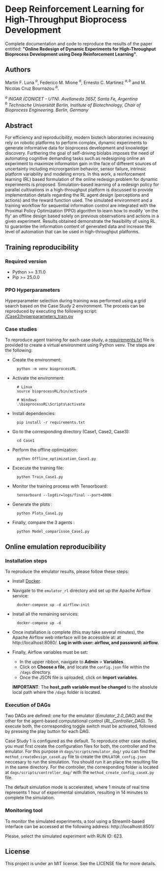 # Deep Reinforcement Learning for High-Throughput Bioprocess Development

Complete documentation and code to reproduce the results of the paper entitled: **"Online Redesign of Dynamic Experiments for High-Throughput Bioprocess Development using Deep Reinforcement Learning"**.

## Authors
Martin F. Luna $^a$, Federico M. Mione $^a$, Ernesto C. Martinez $^{a,b}$ and M. Nicolas Cruz Bournazou $^b$.

$^a$ *INGAR (CONICET - UTN). Avellaneda 3657, Santa Fe, Argentina*<br>
$^b$ *Technische Universität Berlin, Institute of Biotechnology, Chair of Bioprocess Engineering. Berlin, Germany*

## Abstract
For efficiency and reproducibility, modern biotech laboratories increasing rely on robotic platforms to perform complex, dynamic experiments to generate informative data for bioprocess development and knowledge discovery. Furthering the goal of self-driving biolabs imposes the need of automating cognitive demanding tasks such as redesigning online an experiment to maximize information gain in the face of different sources of uncertainty including microorganism behavior, sensor failure, intrinsic platform variability and modeling errors. In this work, a reinforcement learning (RL) based formulation of the online redesign problem for dynamic experiments is proposed. Simulation-based learning of a redesign policy for parallel cultivations in a high-throughput platform is discussed to provide implementation details regarding the RL agent design (perceptions and actions) and the reward function used. The simulated environment and a training workflow for sequential information control are integrated with the Proximal Policy Optimization (PPO) algorithm to learn how to modify 'on the fly' an offline design based solely on previous observations and actions in a given experiment. Results obtained demonstrate the feasibility of using RL to guarantee the information content of generated data and increase the level of automation that can be used in high-throughput platforms.

## Training reproducibility

### Required version

* Python >= 3.11.0
* Pip >= 25.0.0

### PPO Hyperparameters
Hyperparameter selection during training was performed using a grid search based on the Case Study 2 environment. The process can be reproduced by executing the following script: [/Case2/hyperparameters_train.py](Case2/hyperparameters_train.py)

### Case studies
To reproduce agent training for each case study, a [requirements.txt](requirements.txt) file is provided to create a virtual environment using Python venv. The steps are the following:

* Create the environment:

        python -m venv bioprocessRL

* Activate the environment:

        # Linux
        source bioprocessRL/bin/activate 
        
        # Windows
        .\bioprocessRL\Scripts\activate

* Install dependencies:

        pip install -r requirements.txt

* Go to the corresponding directory (Case1, Case2, Case3):

        cd Case1
 
* Perform the offline optimization:
 
        python Offline_optimization_Case1.py

* Excecute the training file:
 
        python Train_Case1.py

* Monitor the training process with Tensorboard:

        tensorboard --logdir=logs/final --port=6006

* Generate the plots :

        python Plots_Case1.py

* Finally, compare the 3 agents :
 
        python Model_comparisson_Case1.py


## Online emulation reproducibility

### Installation steps

To reproduce the emulator results, please follow these steps:

* Install [Docker](https://www.docker.com/).

* Navigate to the `emulator_rl` directory and set up the Apache Airflow service:

        docker-compose up -d airflow-init 

* Install all the remaining services:

        docker-compose up -d

* Once installation is complete (this may take several minutes), the Apache Airflow web interface will be accessible at: at http://localhost:8080/.
**Log in with user: airflow, and password: airflow.**

* Finally, Airflow variables must be set:

    * In the upper ribbon, navigate to **Admin** > **Variables**.
    * Click on **Choose a file**, and locate the `config.json` file within the `/dags` directory.
    * Once the JSON file is uploaded, click on **Import variables**.
    
    **IMPORTANT**: The **host_path variable must be changed** to the absolute local path where the `/dags` folder is located.


### Execution of DAGs
Two DAGs are defined: one for the emulator (*Emulator_2.0_DAG*) and the other for the agent-based computational control (*RL_Controller_DAG*). To execute both, the corresponding toggle switch must be activated, followed by pressing the play button for each DAG.

Case Study 1 is configured as the default. To reproduce other case studies, you must first create the configuration files for both, the controller and the emulator. For this purpose in `dags/scripts/emulator_dag/` you can find the `method_createDesign_caseX.py` file to create the `EMULATOR_config.json` neccesary to run the simulation. You should run it an place the resulting file in the same directory. For the controller, the corresponding folder is located at `dags/scripts/controller_dag/` with the `method_create_config_caseX.py` file.

The default simulation mode is accelerated, where 1 minute of real time represents 1 hour of experimental simulation, resulting in 14 minutes to complete the simulation.

### Monitoring tool
To monitor the simulated experiments, a tool using a Streamlit-based interface can be accessed at the following address: http://localhost:8501/

Please, select the simulated experiment with RUN ID: 623.

## License
This project is under an MIT license. See the LICENSE file for more details.
